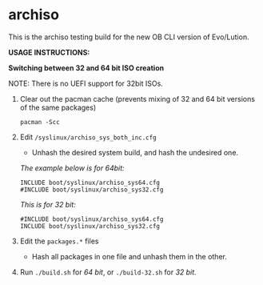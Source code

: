 archiso
=======
This is the archiso testing build for the new OB CLI version of Evo/Lution.



**USAGE INSTRUCTIONS:**

**Switching between 32 and 64 bit ISO creation**

NOTE: There is no UEFI support for 32bit ISOs.

1. Clear out the pacman cache (prevents mixing of 32 and 64 bit versions of the same packages)
   ```
   pacman -Scc
   ```

2. Edit `/syslinux/archiso_sys_both_inc.cfg`
   * Unhash the desired system build, and hash the undesired one.

   _The example below is for 64bit:_
      ```
      INCLUDE boot/syslinux/archiso_sys64.cfg
      #INCLUDE boot/syslinux/archiso_sys32.cfg
      ```

   _This is for 32 bit:_
      ```
      #INCLUDE boot/syslinux/archiso_sys64.cfg
      INCLUDE boot/syslinux/archiso_sys32.cfg
      ```

3. Edit the `packages.*` files
   * Hash all packages in one file and unhash them in the other.

4. Run `./build.sh` for _64 bit_, or `./build-32.sh` for _32 bit_.
